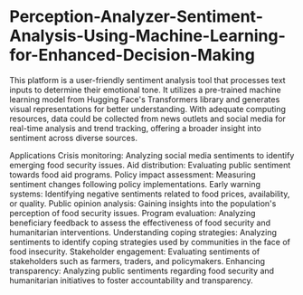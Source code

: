 # Perception-Analyzer-Sentiment-Analysis-Using-Machine-Learning-for-Enhanced-Decision-Making

This platform is a user-friendly sentiment analysis tool that processes text inputs to determine their emotional tone. It utilizes a pre-trained machine learning model from Hugging Face's Transformers library and generates visual representations for better understanding. With adequate computing resources, data could be collected from news outlets and social media for real-time analysis and trend tracking, offering a broader insight into sentiment across diverse sources. 

Applications
Crisis monitoring: Analyzing social media sentiments to identify emerging food security issues.
Aid distribution: Evaluating public sentiment towards food aid programs.
Policy impact assessment: Measuring sentiment changes following policy implementations.
Early warning systems: Identifying negative sentiments related to food prices, availability, or quality.
Public opinion analysis: Gaining insights into the population's perception of food security issues.
Program evaluation: Analyzing beneficiary feedback to assess the effectiveness of food security and humanitarian interventions.
Understanding coping strategies: Analyzing sentiments to identify coping strategies used by communities in the face of food insecurity.
Stakeholder engagement: Evaluating sentiments of stakeholders such as farmers, traders, and policymakers.
Enhancing transparency: Analyzing public sentiments regarding food security and humanitarian initiatives to foster accountability and transparency.
